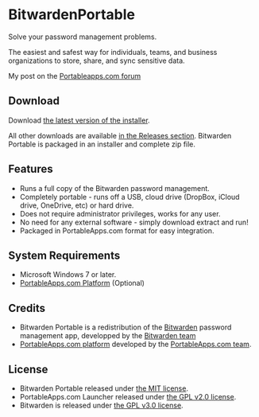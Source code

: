 # BitwardenPortable

Solve your password management problems.

The easiest and safest way for individuals, teams, and business organizations to store, share, and sync sensitive data.

My post on the [Portableapps.com forum](https://portableapps.com/node/60518)

## Download

Download [the latest version of the installer][D1].

All other downloads are available [in the Releases section][D2]. Bitwarden Portable
is packaged in an installer and complete zip file.

[D1]: https://github.com/Makazzz/BitwardenPortable/releases/latest
[D2]: https://github.com/Makazzz/BitwardenPortable/releases

## Features

*   Runs a full copy of the Bitwarden password management.
*   Completely portable - runs off a USB, cloud drive (DropBox, iCloud drive, OneDrive, etc) or hard drive.
*   Does not require administrator privileges, works for any user.
*   No need for any external software - simply download extract and run!
*   Packaged in PortableApps.com format for easy integration.

## System Requirements

*   Microsoft Windows 7 or later.
*   [PortableApps.com Platform](https://portableapps.com/download) (Optional)

## Credits

*   Bitwarden Portable is a redistribution of the [Bitwarden](https://bitwarden.com/) password management app, developped by the [Bitwarden team](https://github.com/bitwarden)
*   [PortableApps.com platform](https://portableapps.com/download) developed by the [PortableApps.com team](https://portableapps.com).

## License

*   Bitwarden Portable released under [the MIT license](https://raw.githubusercontent.com/Makazzz/BitwardenPortable/master/LICENSE).
*   PortableApps.com Launcher released under [the GPL v2.0 license](https://raw.githubusercontent.com/Makazzz/BitwardenPortable/master/BitwardenPortable/Other/Source/LauncherLicense.txt).
*   Bitwarden is released under [the GPL v3.0 license](https://raw.githubusercontent.com/bitwarden/desktop/master/LICENSE.txt).
